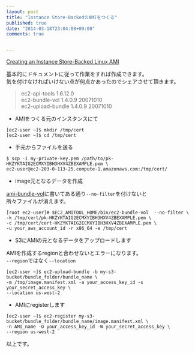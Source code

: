 ```yaml
---
layout: post
title: "Instance Store-BackedのAMIをつくる"
published: true
date: "2014-03-18T23:04:00+09:00"
comments: true


---
```


[Creating an Instance Store-Backed Linux AMI](http://docs.aws.amazon.com/AWSEC2/latest/UserGuide/creating-an-ami-instance-store.html)

基本的にドキュメントに従って作業をすれば作成できます。  
気を付けなければいけない点が何点かあったのでシェアさせて頂きます。  

> ec2-api-tools 1.6.12.0  
> ec2-bundle-vol 1.4.0.9 20071010  
> ec2-upload-bundle 1.4.0.9 20071010  

- AMIをつくる元のインスタンスにて

```
[ec2-user ~]$ mkdir /tmp/cert
[ec2-user ~]$ cd /tmp/cert
```

- 手元からファイルを送る

```
$ scp -i my-private-key.pem /path/to/pk-HKZYKTAIG2ECMXYIBH3HXV4ZBEXAMPLE.pem \
ec2-user@ec2-203-0-113-25.compute-1.amazonaws.com:/tmp/cert/
```

- image元となるデータを作成 

[ami-bundle-vol](http://docs.aws.amazon.com/AWSEC2/latest/CommandLineReference/CLTRG-ami-bundle-vol.html)に書いてある通り`--no-filter`を付けないと  
所々ファイルが消えます。

```
[root ec2-user]# $EC2_AMITOOL_HOME/bin/ec2-bundle-vol  --no-filter \
-k /tmp/cert/pk-HKZYKTAIG2ECMXYIBH3HXV4ZBEXAMPLE.pem \
-c /tmp/cert/cert-HKZYKTAIG2ECMXYIBH3HXV4ZBEXAMPLE.pem \
-u your_aws_account_id -r x86_64 -e /tmp/cert
```

- S3にAMIの元となるデータをアップロードします

AMIを作成するregionと合わせないとエラーになります。  
`--region`ではなく`--location`


```
[ec2-user ~]$ ec2-upload-bundle -b my-s3-bucket/bundle_folder/bundle_name \
-m /tmp/image.manifest.xml -a your_access_key_id -s your_secret_access_key \
--location us-west-2
```


- AMIにregisterします

```
[ec2-user ~]$ ec2-register my-s3-bucket/bundle_folder/bundle_name/image.manifest.xml \
-n AMI_name -O your_access_key_id -W your_secret_access_key \
--region us-west-2
```

以上です。
